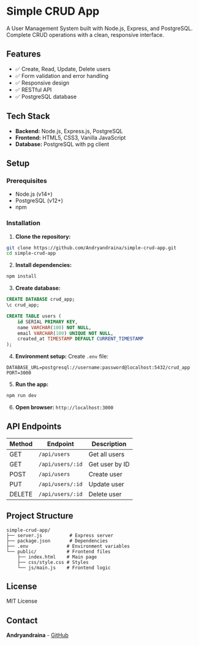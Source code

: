# Simple CRUD App

A User Management System built with Node.js, Express, and PostgreSQL. Complete CRUD operations with a clean, responsive interface.

## Features

- ✅ Create, Read, Update, Delete users
- ✅ Form validation and error handling
- ✅ Responsive design
- ✅ RESTful API
- ✅ PostgreSQL database

## Tech Stack

- **Backend:** Node.js, Express.js, PostgreSQL
- **Frontend:** HTML5, CSS3, Vanilla JavaScript
- **Database:** PostgreSQL with pg client

## Setup

### Prerequisites
- Node.js (v14+)
- PostgreSQL (v12+)
- npm

### Installation

1. **Clone the repository:**
```bash
git clone https://github.com/Andryandraina/simple-crud-app.git
cd simple-crud-app
```

2. **Install dependencies:**
```bash
npm install
```

3. **Create database:**
```sql
CREATE DATABASE crud_app;
\c crud_app;

CREATE TABLE users (
    id SERIAL PRIMARY KEY,
    name VARCHAR(100) NOT NULL,
    email VARCHAR(100) UNIQUE NOT NULL,
    created_at TIMESTAMP DEFAULT CURRENT_TIMESTAMP
);
```

4. **Environment setup:**
Create `.env` file:
```env
DATABASE_URL=postgresql://username:password@localhost:5432/crud_app
PORT=3000
```

5. **Run the app:**
```bash
npm run dev
```

6. **Open browser:** `http://localhost:3000`

## API Endpoints

| Method | Endpoint | Description |
|--------|----------|-------------|
| GET | `/api/users` | Get all users |
| GET | `/api/users/:id` | Get user by ID |
| POST | `/api/users` | Create user |
| PUT | `/api/users/:id` | Update user |
| DELETE | `/api/users/:id` | Delete user |

## Project Structure

```
simple-crud-app/
├── server.js          # Express server
├── package.json       # Dependencies
├── .env              # Environment variables
└── public/           # Frontend files
    ├── index.html    # Main page
    ├── css/style.css # Styles
    └── js/main.js    # Frontend logic
```

## License

MIT License

## Contact

**Andryandraina** - [GitHub](https://github.com/Andryandraina)

